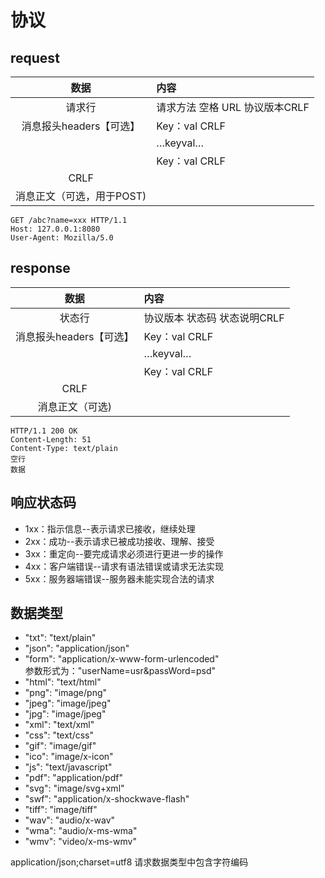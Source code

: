 # 协议

## request 

|数据                    | 内容                        |
|:-:                     | :-                          |
|请求行                  | 请求方法 空格 URL 协议版本CRLF|
|消息报头headers【可选】  |	Key：val CRLF               |
|                        | …keyval…                    |
|                        | Key：val CRLF               |
|CRLF                    |                             |
|消息正文（可选，用于POST) |                             |	


```http
GET /abc?name=xxx HTTP/1.1
Host: 127.0.0.1:8080
User-Agent: Mozilla/5.0
```

## response

|数据                    | 内容                         |
|:-:                     | :-                          |
|状态行                  | 协议版本 状态码 状态说明CRLF   |
|消息报头headers【可选】  |	Key：val CRLF               |
|                        | …keyval…                    |
|                        | Key：val CRLF               |
|CRLF                    |                             |
|消息正文（可选)          |                             |	


```http
HTTP/1.1 200 OK
Content-Length: 51
Content-Type: text/plain
空行
数据
```

## 响应状态码
+ 1xx：指示信息--表示请求已接收，继续处理  
+ 2xx：成功--表示请求已被成功接收、理解、接受  
+ 3xx：重定向--要完成请求必须进行更进一步的操作  
+ 4xx：客户端错误--请求有语法错误或请求无法实现  
+ 5xx：服务器端错误--服务器未能实现合法的请求  

## 数据类型
+ "txt":  "text/plain"
+ "json": "application/json"
+ "form": "application/x-www-form-urlencoded"  
   参数形式为："userName=usr&passWord=psd"
+ "html": "text/html"
+ "png": "image/png"
+ "jpeg": "image/jpeg"
+ "jpg": "image/jpeg"
+ "xml": "text/xml"
+ "css": "text/css"
+ "gif": "image/gif"
+ "ico": "image/x-icon"
+ "js": "text/javascript"
+ "pdf": "application/pdf"
+ "svg": "image/svg+xml"
+ "swf": "application/x-shockwave-flash"
+ "tiff": "image/tiff"
+ "wav": "audio/x-wav"
+ "wma": "audio/x-ms-wma"
+ "wmv": "video/x-ms-wmv"

application/json;charset=utf8   请求数据类型中包含字符编码